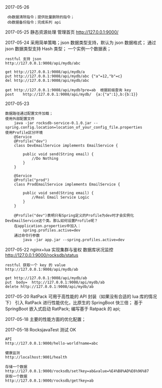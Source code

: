 2017-05-26
     
     db数据清除指令；提供批量删除的指令；
     db数据备份指令；完成系列 api
         
2017-05-25
    静态资源处理
    管理首页  http://127.0.0.1:9000/
        
2017-05-24
    采用简单策略；json 数据类型支持，默认为 json 数据格式；
    通过 json 数据类型支持 Hash 类型；
    一个实例一个数据表；
    
    restful 支持 json
    http://127.0.0.1:9008/api/mydb/abc
    
    get http://127.0.0.1:9008/api/mydb/a
    put http://127.0.0.1:9008/api/mydb/abc {"a"=12,"b"=c}
    del http://127.0.0.1:9008/api/mydb/abc
    
    get http://127.0.0.1:9008/api/mydb?pre=ab  根据前缀查询 key
    post    http://127.0.0.1:9008/api/mydb/  {a:{"a":1},b:{b:1}}
    
    

2017-05-23
    

        
    数据路径通过配置文件加载；
    使用外部配置文件
        java -jar rocksdb-service-0.1.0.jar --spring.config.location=location_of_your_config_file.properties
    使用Profile区分环境
        @Service
        @Profile("dev")
        class DevEmailService implements EmailService {
        
            public void send(String email) {
                //Do Nothing
            }
        }
        
        @Service
        @Profile("prod")
        class ProdEmailService implements EmailService {
        
            public void send(String email) {
                //Real Email Service Logic
            }
        }
        
        @Profile("dev")表明只有Spring定义的Profile为dev时才会实例化DevEmailService这个类。那么如何设置Profile呢？
        在application.properties中加入：
            spring.profiles.active=dev
        通过命令行参数
            java -jar app.jar --spring.profiles.active=dev
        
    
2017-05-22
    nginx+lua 实现集群与鉴权
    数据库状况监控
    http://127.0.0.1:9000/rocksdb/status
    
    restful 获取一个 key 的 value
    http://127.0.0.1:9008/api/mydb/ab
    
    get http://127.0.0.1:9008/api/mydb/ab
    put  body=  http://127.0.0.1:9008/api/mydb/ab
    delete http://127.0.0.1:9008/api/mydb/ab
2017-05-20
    RatPack 可用于高性能的 API 封装（如果没有合适的 lua 库的情况下）
    引入 RatPack 进行性能优化，比原生的 SpringBoot 快三倍；
    基于 SpringBoot 嵌入式启动 RatPack;
    编写基于 Ratpack 的 api;
    
    
2017-05-18
    主要的性能方面的优化配置；
    
2017-05-18
    RocksjavaTest 测试 OK

    API
    http://127.0.0.1:9000/hello-world?name=abc
    
    健康监测
    http://localhost:9001/health
    
    存储一个数据
    http://127.0.0.1:9000/rocksdb/set?key=ab&value=%E4%B8%AD%E6%96%87
    获取一个数据
    http://127.0.0.1:9000/rocksdb/get?key=ab